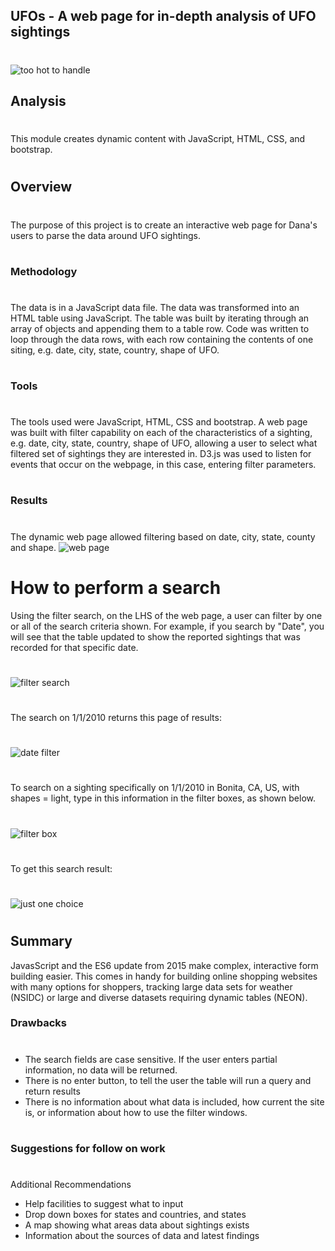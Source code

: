 ## UFOs - A web page for in-depth analysis of UFO sightings
#
![too hot to handle](https://github.com/jcsargis00/UFOs/blob/main/static/images/ufo.PNG)
## Analysis
#
This module creates dynamic content with JavaScript, HTML, CSS, and bootstrap.
#
## Overview
#
The purpose of this project is to create an interactive web page for Dana's users to parse the data around UFO sightings.
#
### Methodology
#
The data is in a JavaScript data file.  The data was transformed into an HTML table using JavaScript.  The table was built by iterating through an array of objects and appending them to 
a table row.  Code was written to loop through the data rows, with each row containing the contents of one siting, e.g. date, city, state, country, shape of UFO.
#
### Tools
#
The tools used were JavaScript, HTML, CSS and bootstrap.  A web page was built with filter capability on each of the characteristics of a sighting, e.g. date, city, state, country, shape of UFO, allowing a user to select what filtered set of sightings they are interested in.  D3.js was used to listen for events that occur on the webpage, in this case, entering filter parameters. 
#
### Results
#
The dynamic web page allowed filtering based on date, city, state, county and shape.
![web page](https://github.com/jcsargis00/UFOs/blob/main/static/images/webpage.PNG)
# How to perform a search
Using the filter search, on the LHS of the web page, a user can filter by one or all of the search criteria shown. For example, if you search by "Date", you will see that the table updated to show the reported sightings that was recorded for that specific date.
#
![filter search](https://github.com/jcsargis00/UFOs/blob/main/static/images/filtersearch.PNG)
#
The search on 1/1/2010 returns this page of results:
#
![date filter](https://github.com/jcsargis00/UFOs/blob/main/static/images/filterpage.PNG)
#
To search on a sighting specifically on 1/1/2010 in Bonita, CA, US, with shapes = light, type in this information in the filter boxes, as shown below.
#
![filter box](https://github.com/jcsargis00/UFOs/blob/main/static/images/bonita.PNG)
#
To get this search result:
#
![just one choice](https://github.com/jcsargis00/UFOs/blob/main/static/images/bonitatable.PNG)
#
## Summary
JavasScript and the ES6 update from 2015 make complex, interactive form building easier.
This comes in handy for building online shopping websites with many options for shoppers,
tracking large data sets for weather (NSIDC) or large and diverse datasets requiring 
dynamic tables (NEON).
### Drawbacks
#
* The search fields are case sensitive.  If the user enters partial information, no data will be returned.
* There is no enter button, to tell the user the table will run a query and return results
* There is no information about what data is included, how current the site is, or information about how to use the filter windows.
#
### Suggestions for follow on work
#
Additional Recommendations
* Help facilities to suggest what to input
* Drop down boxes for states and countries, and states
* A map showing what areas data about sightings exists
* Information about the sources of data and latest findings